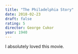 ```yaml
---
title: "The Philadelphia Story"
date: 2018-02-23
draft: false
rating: 5
director: George Cukor
year: 1940
---
```


I absolutely loved this movie.
